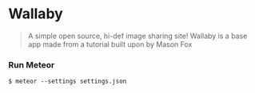 # Wallaby
> A simple open source, hi-def image sharing site!
Wallaby is a base app made from a tutorial built upon by Mason Fox

### Run Meteor
`$ meteor --settings settings.json`
